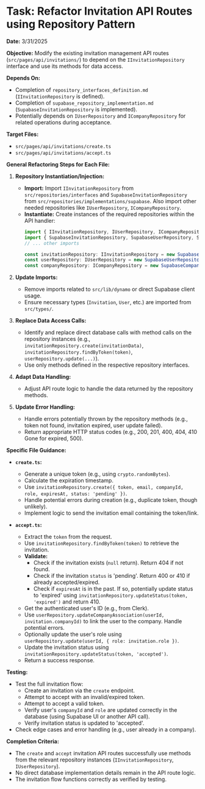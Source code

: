 # Task: Refactor Invitation API Routes using Repository Pattern

**Date:** 3/31/2025

**Objective:** Modify the existing invitation management API routes (`src/pages/api/invitations/`) to depend on the `IInvitationRepository` interface and use its methods for data access.

**Depends On:**
*   Completion of `repository_interfaces_definition.md` (`IInvitationRepository` is defined).
*   Completion of `supabase_repository_implementation.md` (`SupabaseInvitationRepository` is implemented).
*   Potentially depends on `IUserRepository` and `ICompanyRepository` for related operations during acceptance.

**Target Files:**

*   `src/pages/api/invitations/create.ts`
*   `src/pages/api/invitations/accept.ts`

**General Refactoring Steps for Each File:**

1.  **Repository Instantiation/Injection:**
    *   **Import:** Import `IInvitationRepository` from `src/repositories/interfaces` and `SupabaseInvitationRepository` from `src/repositories/implementations/supabase`. Also import other needed repositories like `IUserRepository`, `ICompanyRepository`.
    *   **Instantiate:** Create instances of the required repositories within the API handler:
        ```typescript
        import { IInvitationRepository, IUserRepository, ICompanyRepository } from '@/repositories/interfaces';
        import { SupabaseInvitationRepository, SupabaseUserRepository, SupabaseCompanyRepository } from '@/repositories/implementations/supabase';
        // ... other imports

        const invitationRepository: IInvitationRepository = new SupabaseInvitationRepository();
        const userRepository: IUserRepository = new SupabaseUserRepository();
        const companyRepository: ICompanyRepository = new SupabaseCompanyRepository(); // If needed
        ```

2.  **Update Imports:**
    *   Remove imports related to `src/lib/dynamo` or direct Supabase client usage.
    *   Ensure necessary types (`Invitation`, `User`, etc.) are imported from `src/types/`.

3.  **Replace Data Access Calls:**
    *   Identify and replace direct database calls with method calls on the repository instances (e.g., `invitationRepository.create(invitationData)`, `invitationRepository.findByToken(token)`, `userRepository.update(...)`).
    *   Use only methods defined in the respective repository interfaces.

4.  **Adapt Data Handling:**
    *   Adjust API route logic to handle the data returned by the repository methods.

5.  **Update Error Handling:**
    *   Handle errors potentially thrown by the repository methods (e.g., token not found, invitation expired, user update failed).
    *   Return appropriate HTTP status codes (e.g., 200, 201, 400, 404, 410 Gone for expired, 500).

**Specific File Guidance:**

*   **`create.ts`:**
    *   Generate a unique token (e.g., using `crypto.randomBytes`).
    *   Calculate the expiration timestamp.
    *   Use `invitationRepository.create({ token, email, companyId, role, expiresAt, status: 'pending' })`.
    *   Handle potential errors during creation (e.g., duplicate token, though unlikely).
    *   Implement logic to send the invitation email containing the token/link.

*   **`accept.ts`:**
    *   Extract the `token` from the request.
    *   Use `invitationRepository.findByToken(token)` to retrieve the invitation.
    *   **Validate:**
        *   Check if the invitation exists (`null` return). Return 404 if not found.
        *   Check if the invitation `status` is 'pending'. Return 400 or 410 if already accepted/expired.
        *   Check if `expiresAt` is in the past. If so, potentially update status to 'expired' using `invitationRepository.updateStatus(token, 'expired')` and return 410.
    *   Get the authenticated user's ID (e.g., from Clerk).
    *   Use `userRepository.updateCompanyAssociation(userId, invitation.companyId)` to link the user to the company. Handle potential errors.
    *   Optionally update the user's role using `userRepository.update(userId, { role: invitation.role })`.
    *   Update the invitation status using `invitationRepository.updateStatus(token, 'accepted')`.
    *   Return a success response.

**Testing:**

*   Test the full invitation flow:
    *   Create an invitation via the `create` endpoint.
    *   Attempt to accept with an invalid/expired token.
    *   Attempt to accept a valid token.
    *   Verify user's `companyId` and `role` are updated correctly in the database (using Supabase UI or another API call).
    *   Verify invitation status is updated to 'accepted'.
*   Check edge cases and error handling (e.g., user already in a company).

**Completion Criteria:**
*   The `create` and `accept` invitation API routes successfully use methods from the relevant repository instances (`IInvitationRepository`, `IUserRepository`).
*   No direct database implementation details remain in the API route logic.
*   The invitation flow functions correctly as verified by testing.